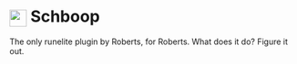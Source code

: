 <h1><img align="center" height="30" src="https://gyazo.com/eb5c5741b6a9a16c692170a41a49c858.png"> Schboop</h1>

The only runelite plugin by Roberts, for Roberts. What does it do? Figure it out. 
